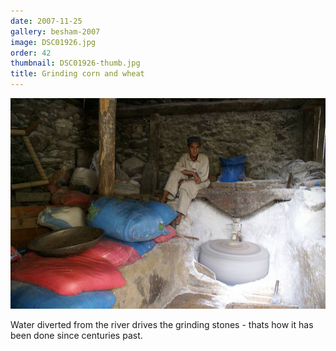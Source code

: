 ```yaml
---
date: 2007-11-25
gallery: besham-2007
image: DSC01926.jpg
order: 42
thumbnail: DSC01926-thumb.jpg
title: Grinding corn and wheat
---
```


![Grinding corn and wheat](./DSC01926.jpg)

Water diverted from the river drives the grinding stones - thats how it has been done since centuries past.